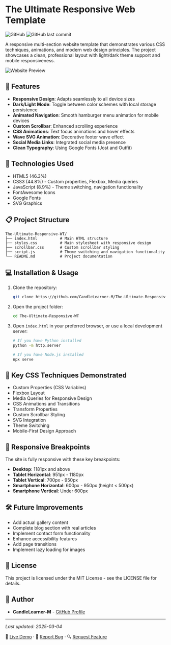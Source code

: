 # The Ultimate Responsive Web Template

![GitHub](https://img.shields.io/github/license/CandleLearner-M/The-Ultimate-Responsive-WT?color=blue)
![GitHub last commit](https://img.shields.io/github/last-commit/CandleLearner-M/The-Ultimate-Responsive-WT)

A responsive multi-section website template that demonstrates various CSS techniques, animations, and modern web design principles. The project showcases a clean, professional layout with light/dark theme support and mobile responsiveness.

![Website Preview](https://via.placeholder.com/800x400?text=Ultimate+Responsive+Template+Preview)

## 🌟 Features

- **Responsive Design**: Adapts seamlessly to all device sizes
- **Dark/Light Mode**: Toggle between color schemes with local storage persistence
- **Animated Navigation**: Smooth hamburger menu animation for mobile devices
- **Custom Scrollbar**: Enhanced scrolling experience
- **CSS Animations**: Text focus animations and hover effects
- **Wave SVG Animation**: Decorative footer wave effect
- **Social Media Links**: Integrated social media presence
- **Clean Typography**: Using Google Fonts (Jost and Outfit)

## 🚀 Technologies Used

- HTML5 (46.3%)
- CSS3 (44.8%) - Custom properties, Flexbox, Media queries
- JavaScript (8.9%) - Theme switching, navigation functionality
- FontAwesome Icons
- Google Fonts
- SVG Graphics

## 📋 Project Structure

```
The-Ultimate-Responsive-WT/
├── index.html          # Main HTML structure
├── styles.css          # Main stylesheet with responsive design
├── scrollbar.css       # Custom scrollbar styling
├── script.js           # Theme switching and navigation functionality
└── README.md           # Project documentation
```

## 💻 Installation & Usage

1. Clone the repository:
   ```bash
   git clone https://github.com/CandleLearner-M/The-Ultimate-Responsive-WT.git
   ```

2. Open the project folder:
   ```bash
   cd The-Ultimate-Responsive-WT
   ```

3. Open `index.html` in your preferred browser, or use a local development server:
   ```bash
   # If you have Python installed
   python -m http.server
   
   # If you have Node.js installed
   npx serve
   ```

## 🎯 Key CSS Techniques Demonstrated

- Custom Properties (CSS Variables)
- Flexbox Layout
- Media Queries for Responsive Design
- CSS Animations and Transitions
- Transform Properties
- Custom Scrollbar Styling
- SVG Integration
- Theme Switching
- Mobile-First Design Approach

## 📱 Responsive Breakpoints

The site is fully responsive with these key breakpoints:
- **Desktop**: 1181px and above
- **Tablet Horizontal**: 951px - 1180px
- **Tablet Vertical**: 700px - 950px
- **Smartphone Horizontal**: 600px - 950px (height < 500px)
- **Smartphone Vertical**: Under 600px

## 🛠️ Future Improvements

- Add actual gallery content
- Complete blog section with real articles
- Implement contact form functionality
- Enhance accessibility features
- Add page transitions
- Implement lazy loading for images

## 📄 License

This project is licensed under the MIT License - see the LICENSE file for details.

## 👤 Author

- **CandleLearner-M** - [GitHub Profile](https://github.com/CandleLearner-M)

---

*Last updated: 2025-03-04*

🔗 [Live Demo](#) · 📝 [Report Bug](#) · 🔍 [Request Feature](#)

